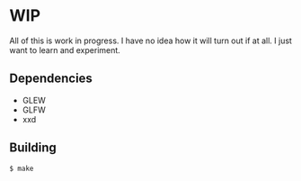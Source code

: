 # WIP
All of this is work in progress.
I have no idea how it will turn out if at all.
I just want to learn and experiment.
## Dependencies
- GLEW
- GLFW
- xxd
## Building
`$ make`
